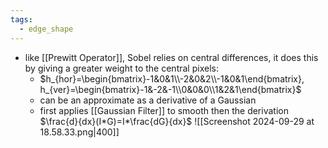 ```yaml
---
tags:
  - edge_shape
---
```

- like [[Prewitt Operator]], Sobel relies on central differences, it does this by giving a greater weight to the central pixels:
	- $h_{hor}=\begin{bmatrix}-1&0&1\\-2&0&2\\-1&0&1\end{bmatrix}, h_{ver}=\begin{bmatrix}-1&-2&-1\\0&0&0\\1&2&1\end{bmatrix}$
	- can be an approximate as a derivative of a Gaussian
	- first applies [[Gaussian Filter]] to smooth then the derivation $\frac{d}{dx}(I*G)=I*\frac{dG}{dx}$
	![[Screenshot 2024-09-29 at 18.58.33.png|400]]